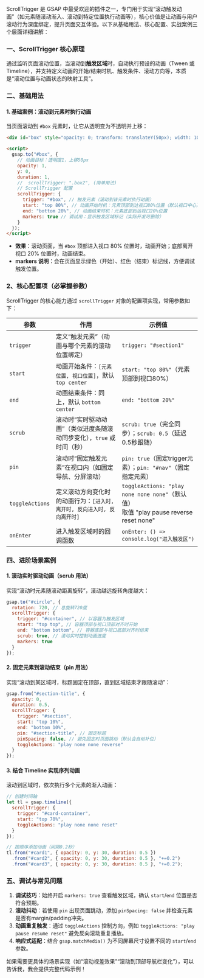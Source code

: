 ScrollTrigger 是 GSAP 中最受欢迎的插件之一，专门用于实现“滚动触发动画”（如元素随滚动渐入、滚动到特定位置执行动画等），核心价值是让动画与用户滚动行为深度绑定，提升页面交互体验。以下从基础用法、核心配置、实战案例三个层面详细讲解：


### 一、ScrollTrigger 核心原理
通过监听页面滚动位置，当滚动到**触发区域**时，自动执行预设的动画（Tween 或 Timeline），并支持定义动画的开始/结束时机、触发条件、滚动方向等，本质是“滚动位置与动画状态的映射工具”。


### 二、基础用法
 

#### 1. 基础案例：滚动到元素时执行动画
当页面滚动到 `#box` 元素时，让它从透明变为不透明并上移：
```html
<div id="box" style="opacity: 0; transform: translateY(50px); width: 100px; height: 100px; background: red;"></div>

<script>
  gsap.to("#box", {
    // 动画目标：透明度1，上移50px
    opacity: 1,
    y: 0,
    duration: 1,
    //  scrollTrigger: ".box2", (简单用法)
    // ScrollTrigger 配置
    scrollTrigger: {
      trigger: "#box", // 触发元素（滚动到该元素时执行动画）
      start: "top 80%", // 动画开始时机：元素顶部到达视口80%位置（默认视口中心）
      end: "bottom 20%", // 动画结束时机：元素底部到达视口20%位置
      markers: true // 调试用：显示触发区域标记（实际开发可删除）
    }
  });
</script>
```
- **效果**：滚动页面，当 `#box` 顶部进入视口 80% 位置时，动画开始；底部离开视口 20% 位置时，动画结束。
- **markers 说明**：会在页面显示绿色（开始）、红色（结束）标记线，方便调试触发位置。


### 2、核心配置项（必掌握参数）
ScrollTrigger 的核心能力通过 `scrollTrigger` 对象的配置项实现，常用参数如下：

| 参数            | 作用                                                                     | 示例值                                                                                       |
| --------------- | ------------------------------------------------------------------------ | -------------------------------------------------------------------------------------------- |
| `trigger`       | 定义“触发元素”（动画与哪个元素的滚动位置绑定）                           | `trigger: "#section1"`                                                                       |
| `start`         | 动画开始条件：`[元素位置, 视口位置]`，默认 `top center`                  | `start: "top 80%"`（元素顶部到视口80%）                                                      |
| `end`           | 动画结束条件：同上，默认 `bottom center`                                 | `end: "bottom 20%"`                                                                          |
| `scrub`         | 滚动时“实时驱动动画”（类似进度条随滚动同步变化），`true` 或时间（秒）    | `scrub: true`（完全同步）；`scrub: 0.5`（延迟0.5秒跟随）                                     |
| `pin`           | 滚动时“固定触发元素”在视口内（如固定导航、分屏滚动）                     | `pin: true`（固定trigger元素）；`pin: "#nav"`（固定指定元素）                                |
| `toggleActions` | 定义滚动方向变化时的动画行为：`[进入时, 离开时, 反向进入时, 反向离开时]` | `toggleActions: "play none none none"`（默认值）  <br>取值   "play pause reverse reset none" |
| `onEnter`       | 进入触发区域时的回调函数                                                 | `onEnter: () => console.log("进入触发区")`                                                   |


### 四、进阶场景案例
#### 1. 滚动实时驱动动画（scrub 用法）
实现“滚动时元素随滚动距离旋转”，滚动越远旋转角度越大：
```javascript
gsap.to("#circle", {
  rotation: 720, // 总旋转720度
  scrollTrigger: {
    trigger: "#container", // 以容器为触发区域
    start: "top top", // 容器顶部与视口顶部对齐时开始
    end: "bottom bottom", // 容器底部与视口底部对齐时结束
    scrub: true, // 滚动实时控制动画进度
    markers: true
  }
});
```

#### 2. 固定元素到滚动结束（pin 用法）
实现“滚动到某区域时，标题固定在顶部，直到区域结束才跟随滚动”：
```javascript
gsap.from("#section-title", {
  opacity: 0,
  duration: 0.5,
  scrollTrigger: {
    trigger: "#section",
    start: "top 10%",
    end: "bottom 10%",
    pin: "#section-title", // 固定标题
    pinSpacing: false, // 避免固定时页面跳动（默认会自动补位）
    toggleActions: "play none none reverse"
  }
});
```

#### 3. 结合 Timeline 实现序列动画
滚动到区域时，依次执行多个元素的渐入动画：
```javascript
// 创建时间轴
let tl = gsap.timeline({
  scrollTrigger: {
    trigger: "#card-container",
    start: "top 70%",
    toggleActions: "play none none reset"
  }
});

// 按顺序添加动画（间隔0.2秒）
tl.from("#card1", { opacity: 0, y: 30, duration: 0.5 })
  .from("#card2", { opacity: 0, y: 30, duration: 0.5 }, "+=0.2")
  .from("#card3", { opacity: 0, y: 30, duration: 0.5 }, "+=0.2");
```


### 五、调试与常见问题
1. **调试技巧**：始终开启 `markers: true` 查看触发区域，确认 `start`/`end` 位置是否符合预期。
2. **滚动抖动**：若使用 `pin` 出现页面跳动，添加 `pinSpacing: false` 并检查元素是否有margin/padding冲突。
3. **动画重复触发**：通过 `toggleActions` 控制方向，例如 `toggleActions: "play pause resume reset"` 避免反向滚动重复播放。
4. **响应式适配**：结合 `gsap.matchMedia()` 为不同屏幕尺寸设置不同的 `start`/`end` 参数。


如果需要更具体的场景实现（如“滚动视差效果”“滚动到顶部导航栏变化”），可以告诉我，我会提供完整代码示例！